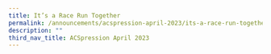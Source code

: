 ```yaml
---
title: It’s a Race Run Together
permalink: /announcements/acspression-april-2023/its-a-race-run-together/
description: ""
third_nav_title: ACSpression April 2023
---
```

